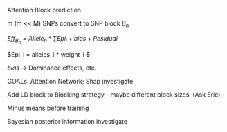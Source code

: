 Attention Block prediction



m (m << M) SNPs convert to SNP block $B_n$ 



$Eff_{B_n}$ = $Allele_n * \sum{Epi_i} + bias + Residual$

$Epi_i = alleles_i * weight_i  $

$bias$ -> Dominance effects, etc.



GOALs: Attention Network; Shap investigate

Add LD block to Blocking strategy - maybe different block sizes. (Ask Eric)

Minus means before training

Bayesian posterior information investigate

 

